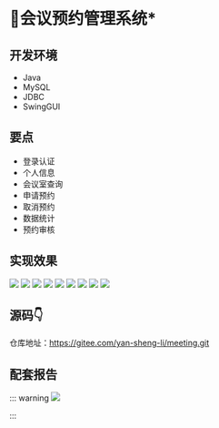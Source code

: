 
# 🏢会议预约管理系统*

<MyGlobalComponent />


## 开发环境

- Java
- MySQL
- JDBC
- SwingGUI


## 要点
- 登录认证
- 个人信息
- 会议室查询
- 申请预约
- 取消预约
- 数据统计
- 预约审核

## 实现效果
![](http://cdn.qiniu.liyansheng.top/typora/image-20220701123729647.png)
![](http://cdn.qiniu.liyansheng.top/typora/image-20220701123749317.png)
![](http://cdn.qiniu.liyansheng.top/typora/image-20220701123820983.png)
![](http://cdn.qiniu.liyansheng.top/typora/image-20220701123848854.png)
![](http://cdn.qiniu.liyansheng.top/typora/image-20220701123918560.png)
![](http://cdn.qiniu.liyansheng.top/typora/image-20220701123948492.png)
![](http://cdn.qiniu.liyansheng.top/typora/image-20220701124015061.png)
![](http://cdn.qiniu.liyansheng.top/typora/image-20220701124043895.png)
![](http://cdn.qiniu.liyansheng.top/typora/image-20220701124055136.png)


## 源码👇
<PasswordProtected>

仓库地址：https://gitee.com/yan-sheng-li/meeting.git

</PasswordProtected>

## 配套报告

::: warning
![](http://cdn.qiniu.liyansheng.top/img/报告123123123预览图.png)
<!-- ![](http://cdn.qiniu.liyansheng.top/img/20240909211104.png) -->
:::
<PaymentButton :productId="146" :buttonText="'点我获取-报告'"/>